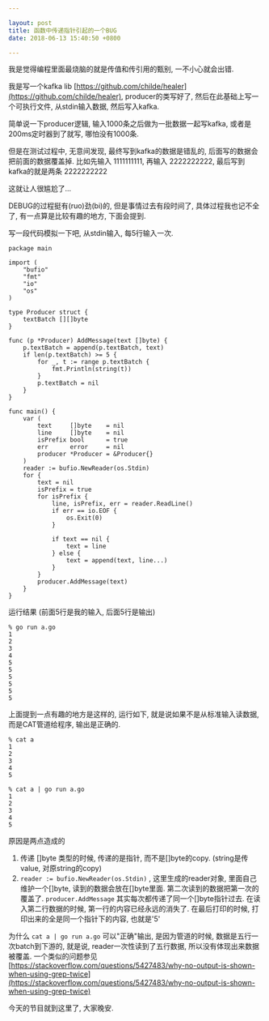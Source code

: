 ```yaml
---

layout: post
title: 函数中传递指针引起的一个BUG
date: 2018-06-13 15:40:50 +0800

---
```


我是觉得编程里面最烧脑的就是传值和传引用的甄别, 一不小心就会出错.

我是写一个kafka lib [https://github.com/childe/healer](https://github.com/childe/healer), producer的类写好了, 然后在此基础上写一个可执行文件, 从stdin输入数据, 然后写入kafka.

简单说一下producer逻辑, 输入1000条之后做为一批数据一起写kafka, 或者是200ms定时器到了就写, 哪怕没有1000条.

但是在测试过程中, 无意间发现, 最终写到kafka的数据是错乱的, 后面写的数据会把前面的数据覆盖掉. 比如先输入 1111111111, 再输入 2222222222, 最后写到kafka的就是两条 2222222222

这就让人很尴尬了...

<!--more-->

DEBUG的过程挺有(ruo)劲(bi)的, 但是事情过去有段时间了, 具体过程我也记不全了, 有一点算是比较有趣的地方, 下面会提到.

写一段代码模拟一下吧, 从stdin输入, 每5行输入一次.

```
package main

import (
	"bufio"
	"fmt"
	"io"
	"os"
)

type Producer struct {
	textBatch [][]byte
}

func (p *Producer) AddMessage(text []byte) {
	p.textBatch = append(p.textBatch, text)
	if len(p.textBatch) >= 5 {
		for _, t := range p.textBatch {
			fmt.Println(string(t))
		}
		p.textBatch = nil
	}
}

func main() {
	var (
		text     []byte    = nil
		line     []byte    = nil
		isPrefix bool      = true
		err      error     = nil
		producer *Producer = &Producer{}
	)
	reader := bufio.NewReader(os.Stdin)
	for {
		text = nil
		isPrefix = true
		for isPrefix {
			line, isPrefix, err = reader.ReadLine()
			if err == io.EOF {
				os.Exit(0)
			}

			if text == nil {
				text = line
			} else {
				text = append(text, line...)
			}
		}
		producer.AddMessage(text)
	}
}
```

运行结果 (前面5行是我的输入, 后面5行是输出)

```
% go run a.go
1
2
3
4
5
5
5
5
5
5
```

上面提到一点有趣的地方是这样的, 运行如下, 就是说如果不是从标准输入读数据, 而是CAT管道给程序, 输出是正确的.

```
% cat a
1
2
3
4
5

% cat a | go run a.go
1
2
3
4
5
```

原因是两点造成的

1. 传递 []byte 类型的时候, 传递的是指针, 而不是[]byte的copy.  (string是传value, 对原string的copy)
2. `reader := bufio.NewReader(os.Stdin)` , 这里生成的reader对象, 里面自己维护一个[]byte, 读到的数据会放在[]byte里面. 第二次读到的数据把第一次的覆盖了. `producer.AddMessage` 其实每次都传递了同一个[]byte指针过去. 在读入第二行数据的时候, 第一行的内容已经永远的消失了. 在最后打印的时候, 打印出来的全是同一个指针下的内容, 也就是'5'

为什么 `cat a | go run a.go` 可以"正确"输出, 是因为管道的时候, 数据是五行一次batch到下游的, 就是说, reader一次性读到了五行数据, 所以没有体现出来数据被覆盖. 一个类似的问题参见 [https://stackoverflow.com/questions/5427483/why-no-output-is-shown-when-using-grep-twice](https://stackoverflow.com/questions/5427483/why-no-output-is-shown-when-using-grep-twice)


今天的节目就到这里了, 大家晚安.
